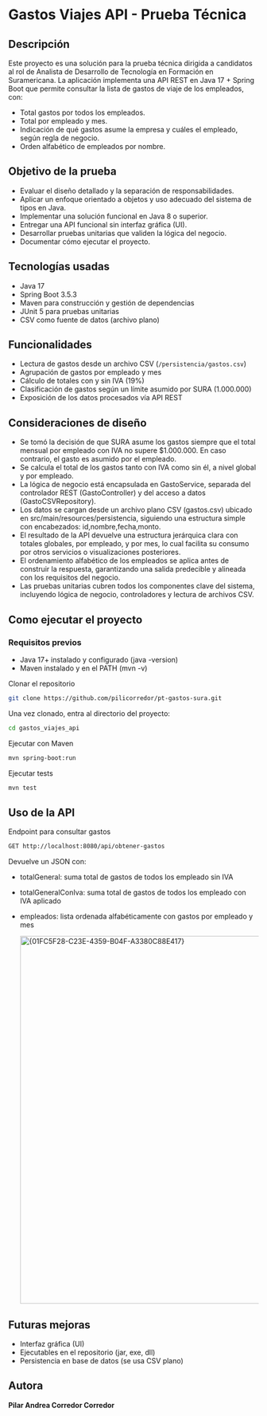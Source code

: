 # **Gastos Viajes API - Prueba Técnica**

## Descripción
Este proyecto es una solución para la prueba técnica dirigida a candidatos al rol de Analista de Desarrollo de Tecnología en Formación en Suramericana.
La aplicación implementa una API REST en Java 17 + Spring Boot que permite consultar la lista de gastos de viaje de los empleados, con:
- Total gastos por todos los empleados.
- Total por empleado y mes.
- Indicación de qué gastos asume la empresa y cuáles el empleado, según regla de negocio.
- Orden alfabético de empleados por nombre.

## Objetivo de la prueba
- Evaluar el diseño detallado y la separación de responsabilidades.
- Aplicar un enfoque orientado a objetos y uso adecuado del sistema de tipos en Java.
- Implementar una solución funcional en Java 8 o superior.
- Entregar una API funcional sin interfaz gráfica (UI).
- Desarrollar pruebas unitarias que validen la lógica del negocio.
- Documentar cómo ejecutar el proyecto.

## Tecnologías usadas
- Java 17
- Spring Boot 3.5.3
- Maven para construcción y gestión de dependencias
- JUnit 5 para pruebas unitarias
- CSV como fuente de datos (archivo plano)

## Funcionalidades
- Lectura de gastos desde un archivo CSV (`/persistencia/gastos.csv`)
- Agrupación de gastos por empleado y mes
- Cálculo de totales con y sin IVA (19%)
- Clasificación de gastos según un límite asumido por SURA (1.000.000)
- Exposición de los datos procesados vía API REST

## Consideraciones de diseño
- Se tomó la decisión de que SURA asume los gastos siempre que el total mensual por empleado con IVA no supere $1.000.000. En caso contrario, el gasto es asumido por el empleado.
- Se calcula el total de los gastos tanto con IVA como sin él, a nivel global y por empleado.
- La lógica de negocio está encapsulada en GastoService, separada del controlador REST (GastoController) y del acceso a datos (GastoCSVRepository).
- Los datos se cargan desde un archivo plano CSV (gastos.csv) ubicado en src/main/resources/persistencia, siguiendo una estructura simple con encabezados: id,nombre,fecha,monto.
- El resultado de la API devuelve una estructura jerárquica clara con totales globales, por empleado, y por mes, lo cual facilita su consumo por otros servicios o visualizaciones posteriores.
- El ordenamiento alfabético de los empleados se aplica antes de construir la respuesta, garantizando una salida predecible y alineada con los requisitos del negocio.
- Las pruebas unitarias cubren todos los componentes clave del sistema, incluyendo lógica de negocio, controladores y lectura de archivos CSV.

## Como ejecutar el proyecto
### Requisitos previos
- Java 17+ instalado y configurado (java -version)
- Maven instalado y en el PATH (mvn -v)

Clonar el repositorio
```bash
git clone https://github.com/pilicorredor/pt-gastos-sura.git
```
Una vez clonado, entra al directorio del proyecto:
```bash
cd gastos_viajes_api
```
Ejecutar con Maven
```bash
mvn spring-boot:run
```
Ejecutar tests
```bash
mvn test
```

## Uso de la API
Endpoint para consultar gastos
```bash
GET http://localhost:8080/api/obtener-gastos
```
Devuelve un JSON con:
- totalGeneral: suma total de gastos de todos los empleado sin IVA
- totalGeneralConIva: suma total de gastos de todos los empleado con IVA aplicado
- empleados: lista ordenada alfabéticamente con gastos por empleado y mes
  
  <img width="738" alt="{01FC5F28-C23E-4359-B04F-A3380C88E417}" src="https://github.com/user-attachments/assets/bb9a3b75-b51e-4923-9afd-55209902950f" />


## Futuras mejoras
- Interfaz gráfica (UI)
- Ejecutables en el repositorio (jar, exe, dll)
- Persistencia en base de datos (se usa CSV plano)

## Autora
**Pilar Andrea Corredor Corredor**
